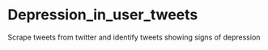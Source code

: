# Depression_in_user_tweets
Scrape tweets from twitter and identify tweets showing signs of depression
